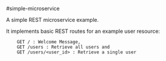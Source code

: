 #simple-microservice

A simple REST microservice example.

It implements basic REST routes for an example user resource:

        GET / : Welcome Message, 
        GET /users : Retrieve all users and
        GET /users/<user_id> : Retrieve a single user
              

